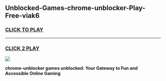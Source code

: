 
## Unblocked-Games-chrome-unblocker-Play-Free-viak6
<h3>
<a href="https://premium76.site?title=chrome-unblocker&ref=18A1">CLICK TO PLAY</a></h3>
<hr>

<h3>
<a href="https://premium76.site?title=chrome-unblocker&ref=18A1">CLICK 2 PLAY</a>
  
</h3>

<a href="https://premium76.site?title=chrome-unblocker&ref=18A1"><img src="https://clearcache.store/games.png"></a>


**chrome-unblocker games unblocked: Your Gateway to Fun and Accessible Online Gaming**
